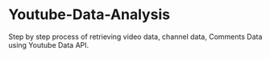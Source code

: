 # Youtube-Data-Analysis

Step by step process of retrieving video data, channel data, Comments Data using Youtube Data API. 
